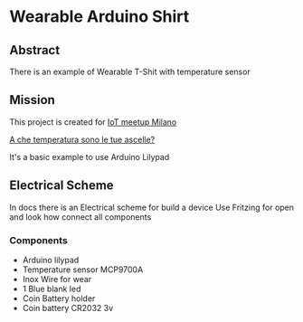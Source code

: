 # Wearable Arduino Shirt

## Abstract
There is an example of Wearable T-Shit with temperature sensor

## Mission
This project is created for [IoT meetup Milano](https://www.meetup.com/it-IT/IoT-Meetup-Milano/)

[A che temperatura sono le tue ascelle?](https://www.meetup.com/it-IT/preview/IoT-Meetup-Milano/events/243097793)

It's a basic example to use Arduino Lilypad


## Electrical Scheme
In docs there is an Electrical scheme for build a device
Use Fritzing for open and look how connect all components


### Components
* Arduino lilypad
* Temperature sensor MCP9700A
* Inox Wire for wear
* 1 Blue blank led
* Coin Battery holder 
* Coin battery CR2032 3v

